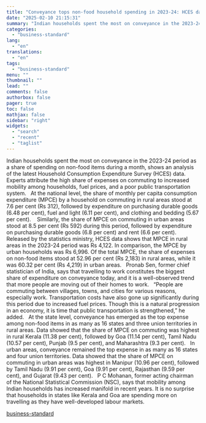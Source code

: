 ```yaml
---
title: "Conveyance tops non-food household spending in 2023-24: HCES data"
date: "2025-02-10 21:15:31"
summary: "Indian households spent the most on conveyance in the 2023-24 period as a share of spending on non-food items during a month, shows an analysis of the latest Household Consumption Expenditure Survey (HCES) data. Experts attribute the high share of expenses on commuting to increased mobility among households, fuel prices,..."
categories:
  - "business-standard"
lang:
  - "en"
translations:
  - "en"
tags:
  - "business-standard"
menu: ""
thumbnail: ""
lead: ""
comments: false
authorbox: false
pager: true
toc: false
mathjax: false
sidebar: "right"
widgets:
  - "search"
  - "recent"
  - "taglist"
---
```


Indian households spent the most on conveyance in the 2023-24 period as a share of spending on non-food items during a month, shows an analysis of the latest Household Consumption Expenditure Survey (HCES) data. Experts attribute the high share of expenses on commuting to increased mobility among households, fuel prices, and a poor public transportation system.
 
At the national level, the share of monthly per capita consumption expenditure (MPCE) by a household on commuting in rural areas stood at 7.6 per cent (Rs 312), followed by expenditure on purchasing durable goods (6.48 per cent), fuel and light (6.11 per cent), and clothing and bedding (5.67 per cent). 
 
Similarly, the share of MPCE on commuting in urban areas stood at 8.5 per cent (Rs 592) during this period, followed by expenditure on purchasing durable goods (6.8 per cent) and rent (6.6 per cent).
 
Released by the statistics ministry, HCES data shows that MPCE in rural areas in the 2023-24 period was Rs 4,122. In comparison, the MPCE by urban households was Rs 6,996. Of the total MPCE, the share of expenses on non-food items stood at 52.96 per cent (Rs 2,183) in rural areas, while it was 60.32 per cent (Rs 4,219) in urban areas.
 
Pronab Sen, former chief statistician of India, says that travelling to work constitutes the biggest share of expenditure on conveyance today, and it is a well-observed trend that more people are moving out of their homes to work.
 
“People are commuting between villages, towns, and cities for various reasons, especially work. Transportation costs have also gone up significantly during this period due to increased fuel prices. Though this is a natural progression in an economy, it is time that public transportation is strengthened,” he added.
 
At the state level, conveyance has emerged as the top expense among non-food items in as many as 16 states and three union territories in rural areas. Data showed that the share of MPCE on commuting was highest in rural Kerala (11.38 per cent), followed by Goa (11.14 per cent), Tamil Nadu (10.57 per cent), Punjab (9.5 per cent), and Maharashtra (9.3 per cent).
 
In urban areas, conveyance remained the top expense in as many as 16 states and four union territories. Data showed that the share of MPCE on commuting in urban areas was highest in Manipur (10.96 per cent), followed by Tamil Nadu (9.91 per cent), Goa (9.91 per cent), Rajasthan (9.59 per cent), and Gujarat (9.43 per cent).
 
P C Mohanan, former acting chairman of the National Statistical Commission (NSC), says that mobility among Indian households has increased manifold in recent years. It is no surprise that households in states like Kerala and Goa are spending more on travelling as they have well-developed labour markets.

[business-standard](https://www.business-standard.com/economy/news/conveyance-tops-non-food-household-spending-in-2023-24-hces-data-125021001094_1.html)
